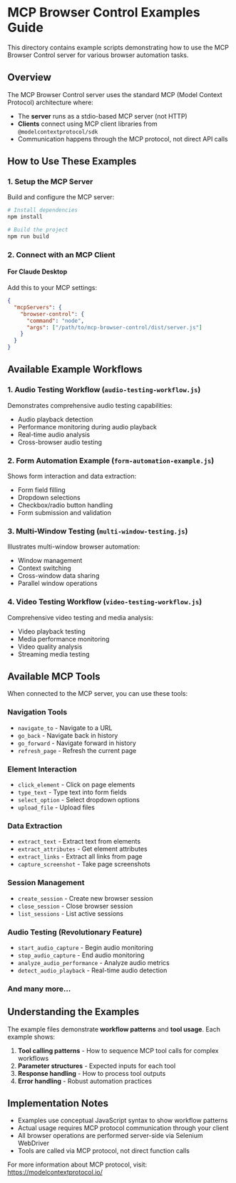 # MCP Browser Control Examples Guide

This directory contains example scripts demonstrating how to use the MCP Browser Control server for various browser automation tasks.

## Overview

The MCP Browser Control server uses the standard MCP (Model Context Protocol) architecture where:

- The **server** runs as a stdio-based MCP server (not HTTP)
- **Clients** connect using MCP client libraries from `@modelcontextprotocol/sdk`
- Communication happens through the MCP protocol, not direct API calls

## How to Use These Examples

### 1. Setup the MCP Server

Build and configure the MCP server:

```bash
# Install dependencies
npm install

# Build the project
npm run build
```

### 2. Connect with an MCP Client

#### For Claude Desktop

Add this to your MCP settings:

```json
{
  "mcpServers": {
    "browser-control": {
      "command": "node",
      "args": ["/path/to/mcp-browser-control/dist/server.js"]
    }
  }
}
```

## Available Example Workflows

### 1. Audio Testing Workflow (`audio-testing-workflow.js`)
Demonstrates comprehensive audio testing capabilities:
- Audio playback detection
- Performance monitoring during audio playback
- Real-time audio analysis
- Cross-browser audio testing

### 2. Form Automation Example (`form-automation-example.js`)
Shows form interaction and data extraction:
- Form field filling
- Dropdown selections
- Checkbox/radio button handling
- Form submission and validation

### 3. Multi-Window Testing (`multi-window-testing.js`)
Illustrates multi-window browser automation:
- Window management
- Context switching
- Cross-window data sharing
- Parallel window operations

### 4. Video Testing Workflow (`video-testing-workflow.js`)
Comprehensive video testing and media analysis:
- Video playback testing
- Media performance monitoring
- Video quality analysis
- Streaming media testing

## Available MCP Tools

When connected to the MCP server, you can use these tools:

### Navigation Tools
- `navigate_to` - Navigate to a URL
- `go_back` - Navigate back in history
- `go_forward` - Navigate forward in history
- `refresh_page` - Refresh the current page

### Element Interaction
- `click_element` - Click on page elements
- `type_text` - Type text into form fields
- `select_option` - Select dropdown options
- `upload_file` - Upload files

### Data Extraction
- `extract_text` - Extract text from elements
- `extract_attributes` - Get element attributes
- `extract_links` - Extract all links from page
- `capture_screenshot` - Take page screenshots

### Session Management
- `create_session` - Create new browser session
- `close_session` - Close browser session
- `list_sessions` - List active sessions

### Audio Testing (Revolutionary Feature)
- `start_audio_capture` - Begin audio monitoring
- `stop_audio_capture` - End audio monitoring
- `analyze_audio_performance` - Analyze audio metrics
- `detect_audio_playback` - Real-time audio detection

### And many more...

## Understanding the Examples

The example files demonstrate **workflow patterns** and **tool usage**. Each example shows:

1. **Tool calling patterns** - How to sequence MCP tool calls for complex workflows
2. **Parameter structures** - Expected inputs for each tool
3. **Response handling** - How to process tool outputs
4. **Error handling** - Robust automation practices

## Implementation Notes

- Examples use conceptual JavaScript syntax to show workflow patterns
- Actual usage requires MCP protocol communication through your client
- All browser operations are performed server-side via Selenium WebDriver
- Tools are called via MCP protocol, not direct function calls

For more information about MCP protocol, visit: https://modelcontextprotocol.io/